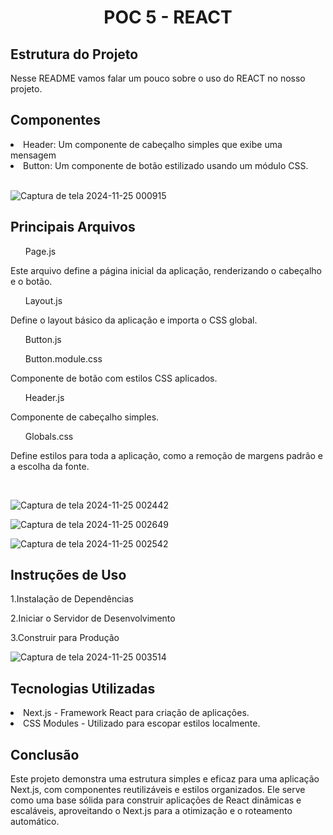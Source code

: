<h1 align="center">POC 5 - REACT</h1>

<h2>Estrutura do Projeto</h2>
<p>Nesse README vamos falar um pouco sobre o uso do REACT no nosso projeto.</p>

<h2>Componentes</h2>

<li>Header: Um componente de cabeçalho simples que exibe uma mensagem</li>
<li>Button: Um componente de botão estilizado usando um módulo CSS.</li><br>

![Captura de tela 2024-11-25 000915](https://github.com/user-attachments/assets/508207db-36cd-4c57-97a7-e6a81606887a)



<h2>Principais Arquivos</h2>
<ul>Page.js</ul>
<p>Este arquivo define a página inicial da aplicação, renderizando o cabeçalho e o botão.</p>
<ul>Layout.js</ul>
<p>Define o layout básico da aplicação e importa o CSS global.</p>
<ul>Button.js</ul>
<ul>Button.module.css</ul>
<p>Componente de botão com estilos CSS aplicados.</p>
<ul>Header.js</ul>
<p>Componente de cabeçalho simples.</P>
<ul>Globals.css</ul>
<p>Define estilos para toda a aplicação, como a remoção de margens padrão e a escolha da fonte.</p><br>


![Captura de tela 2024-11-25 002442](https://github.com/user-attachments/assets/af86bc46-daab-462e-917b-efcb5ff7bb5b)

![Captura de tela 2024-11-25 002649](https://github.com/user-attachments/assets/18757d7d-2c51-437f-837e-c7b2364b885d)

![Captura de tela 2024-11-25 002542](https://github.com/user-attachments/assets/48b7a8f9-b465-445a-b5f0-9321b9d13cf1)


<h2>Instruções de Uso</h2>
<p>1.Instalação de Dependências</p>
<p>2.Iniciar o Servidor de Desenvolvimento</p>
<p>3.Construir para Produção</p>

![Captura de tela 2024-11-25 003514](https://github.com/user-attachments/assets/146f3734-7246-46ee-b367-2b039ebf0edc)

<h2>Tecnologias Utilizadas</h2>
<li>Next.js - Framework React para criação de aplicações.</li>
<li>CSS Modules - Utilizado para escopar estilos localmente.</li>

<h2>Conclusão</h2>
<p>Este projeto demonstra uma estrutura simples e eficaz para uma aplicação Next.js, com componentes reutilizáveis e estilos organizados. Ele serve como uma base sólida para construir aplicações de React dinâmicas e escaláveis, aproveitando o Next.js para a otimização e o roteamento automático. </p>



